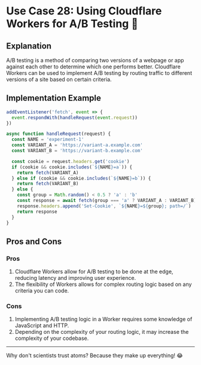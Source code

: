 # Use Case 28: Using Cloudflare Workers for A/B Testing 🧪

## Explanation

A/B testing is a method of comparing two versions of a webpage or app against each other to determine which one performs better. Cloudflare Workers can be used to implement A/B testing by routing traffic to different versions of a site based on certain criteria.

## Implementation Example

```javascript
addEventListener('fetch', event => {
  event.respondWith(handleRequest(event.request))
})

async function handleRequest(request) {
  const NAME = 'experiment-1'
  const VARIANT_A = 'https://variant-a.example.com'
  const VARIANT_B = 'https://variant-b.example.com'

  const cookie = request.headers.get('cookie')
  if (cookie && cookie.includes(`${NAME}=a`)) {
    return fetch(VARIANT_A)
  } else if (cookie && cookie.includes(`${NAME}=b`)) {
    return fetch(VARIANT_B)
  } else {
    const group = Math.random() < 0.5 ? 'a' : 'b'
    const response = await fetch(group === 'a' ? VARIANT_A : VARIANT_B)
    response.headers.append('Set-Cookie', `${NAME}=${group}; path=/`)
    return response
  }
}
```

## Pros and Cons

### Pros

1. Cloudflare Workers allow for A/B testing to be done at the edge, reducing latency and improving user experience.
2. The flexibility of Workers allows for complex routing logic based on any criteria you can code.

### Cons

1. Implementing A/B testing logic in a Worker requires some knowledge of JavaScript and HTTP.
2. Depending on the complexity of your routing logic, it may increase the complexity of your codebase.

---

Why don't scientists trust atoms? Because they make up everything! 😂